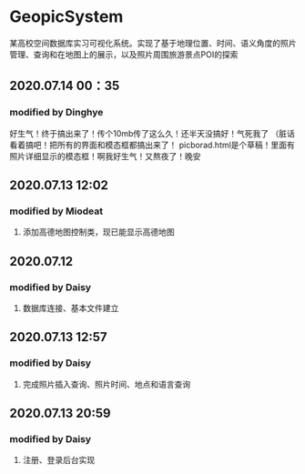 # GeopicSystem
某高校空间数据库实习可视化系统。实现了基于地理位置、时间、语义角度的照片管理、查询和在地图上的展示，以及照片周围旅游景点POI的探索

## 2020.07.14 00：35

### modified by Dinghye
好生气！终于搞出来了！传个10mb传了这么久！还半天没搞好！气死我了
（脏话
看着搞吧！把所有的界面和模态框都搞出来了！
picborad.html是个草稿！里面有照片详细显示的模态框！啊我好生气！又熬夜了！晚安

## 2020.07.13 12:02

### modified by Miodeat

1. 添加高德地图控制类，现已能显示高德地图

## 2020.07.12
### modified by Daisy
1. 数据库连接、基本文件建立

## 2020.07.13 12:57
### modified by Daisy
1. 完成照片插入查询、照片时间、地点和语言查询


## 2020.07.13 20:59
### modified by Daisy
1. 注册、登录后台实现
